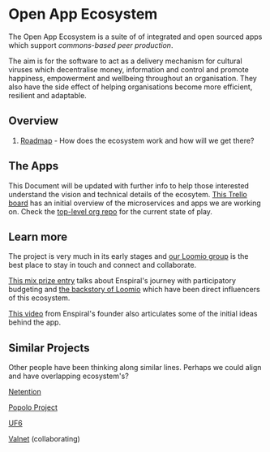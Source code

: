# Open App Ecosystem

The Open App Ecosystem is a suite of of integrated and open sourced apps which support *commons-based peer production*.

The aim is for the software to act as a delivery mechanism for cultural viruses which decentralise money, information and control and promote happiness, empowerment and wellbeing throughout an organisation. They also have the side effect of helping organisations become more efficient, resilient and adaptable.

## Overview

 1. [Roadmap](/roadmap.md) - How does the ecosystem work and how will we get there?

## The Apps

This Document will be updated with further info to help those interested understand the vision and technical details of the ecosytem. [This Trello board](https://trello.com/b/Ovx5Pkn7/open-app-overview) has an initial overview of the microservices and apps we are working on. Check the [top-level org repo](https://github.com/open-app) for the current state of play.


## Learn more

The project is very much in its early stages and [our Loomio group](https://www.loomio.org/g/exAKrBUp/app-ecosystem) is the best place to stay in touch and connect and collaborate.

[This mix prize entry](http://www.mixprize.org/story/collaborative-funding-dissolve-authority-empower-everyone-and-crowdsource-smarter-transparent) talks about Enspiral's journey with participatory budgeting and [the backstory of Loomio](http://www.mixprize.org/story/when-business-met-occupy-innovating-true-collaborative-decision-making-and-true-empowerment) which have been direct influencers of this ecosystem.

[This video](https://www.youtube.com/watch?v=Pe_mvnDRyQo) from Enspiral's founder also articulates some of the initial ideas behind the app. 


## Similar Projects 

Other people have been thinking along similar lines. Perhaps we could align and have overlapping ecosystem's?

[Netention](https://github.com/automenta/netjs)

[Popolo Project](https://github.com/opennorth/popolo-spec)

[UF6](https://github.com/uf6/design)

[Valnet](https://github.com/valnet/valuenetwork) (collaborating)


